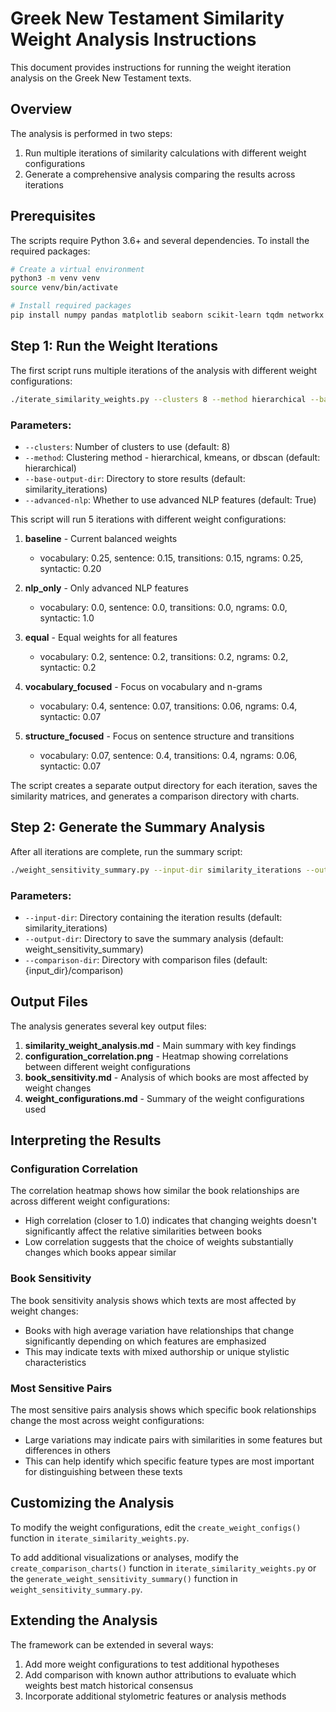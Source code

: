# Greek New Testament Similarity Weight Analysis Instructions

This document provides instructions for running the weight iteration analysis on the Greek New Testament texts.

## Overview

The analysis is performed in two steps:
1. Run multiple iterations of similarity calculations with different weight configurations
2. Generate a comprehensive analysis comparing the results across iterations

## Prerequisites

The scripts require Python 3.6+ and several dependencies. To install the required packages:

```bash
# Create a virtual environment
python3 -m venv venv
source venv/bin/activate

# Install required packages
pip install numpy pandas matplotlib seaborn scikit-learn tqdm networkx pyvis tabulate
```

## Step 1: Run the Weight Iterations

The first script runs multiple iterations of the analysis with different weight configurations:

```bash
./iterate_similarity_weights.py --clusters 8 --method hierarchical --base-output-dir similarity_iterations
```

### Parameters:

- `--clusters`: Number of clusters to use (default: 8)
- `--method`: Clustering method - hierarchical, kmeans, or dbscan (default: hierarchical)
- `--base-output-dir`: Directory to store results (default: similarity_iterations)
- `--advanced-nlp`: Whether to use advanced NLP features (default: True)

This script will run 5 iterations with different weight configurations:

1. **baseline** - Current balanced weights
   - vocabulary: 0.25, sentence: 0.15, transitions: 0.15, ngrams: 0.25, syntactic: 0.20

2. **nlp_only** - Only advanced NLP features
   - vocabulary: 0.0, sentence: 0.0, transitions: 0.0, ngrams: 0.0, syntactic: 1.0

3. **equal** - Equal weights for all features
   - vocabulary: 0.2, sentence: 0.2, transitions: 0.2, ngrams: 0.2, syntactic: 0.2

4. **vocabulary_focused** - Focus on vocabulary and n-grams
   - vocabulary: 0.4, sentence: 0.07, transitions: 0.06, ngrams: 0.4, syntactic: 0.07

5. **structure_focused** - Focus on sentence structure and transitions
   - vocabulary: 0.07, sentence: 0.4, transitions: 0.4, ngrams: 0.06, syntactic: 0.07

The script creates a separate output directory for each iteration, saves the similarity matrices, and generates a comparison directory with charts.

## Step 2: Generate the Summary Analysis

After all iterations are complete, run the summary script:

```bash
./weight_sensitivity_summary.py --input-dir similarity_iterations --output-dir weight_sensitivity_summary
```

### Parameters:

- `--input-dir`: Directory containing the iteration results (default: similarity_iterations)
- `--output-dir`: Directory to save the summary analysis (default: weight_sensitivity_summary)
- `--comparison-dir`: Directory with comparison files (default: {input_dir}/comparison)

## Output Files

The analysis generates several key output files:

1. **similarity_weight_analysis.md** - Main summary with key findings
2. **configuration_correlation.png** - Heatmap showing correlations between different weight configurations
3. **book_sensitivity.md** - Analysis of which books are most affected by weight changes
4. **weight_configurations.md** - Summary of the weight configurations used

## Interpreting the Results

### Configuration Correlation

The correlation heatmap shows how similar the book relationships are across different weight configurations:
- High correlation (closer to 1.0) indicates that changing weights doesn't significantly affect the relative similarities between books
- Low correlation suggests that the choice of weights substantially changes which books appear similar

### Book Sensitivity

The book sensitivity analysis shows which texts are most affected by weight changes:
- Books with high average variation have relationships that change significantly depending on which features are emphasized
- This may indicate texts with mixed authorship or unique stylistic characteristics

### Most Sensitive Pairs

The most sensitive pairs analysis shows which specific book relationships change the most across weight configurations:
- Large variations may indicate pairs with similarities in some features but differences in others
- This can help identify which specific feature types are most important for distinguishing between these texts

## Customizing the Analysis

To modify the weight configurations, edit the `create_weight_configs()` function in `iterate_similarity_weights.py`.

To add additional visualizations or analyses, modify the `create_comparison_charts()` function in `iterate_similarity_weights.py` or the `generate_weight_sensitivity_summary()` function in `weight_sensitivity_summary.py`.

## Extending the Analysis

The framework can be extended in several ways:
1. Add more weight configurations to test additional hypotheses
2. Add comparison with known author attributions to evaluate which weights best match historical consensus
3. Incorporate additional stylometric features or analysis methods 